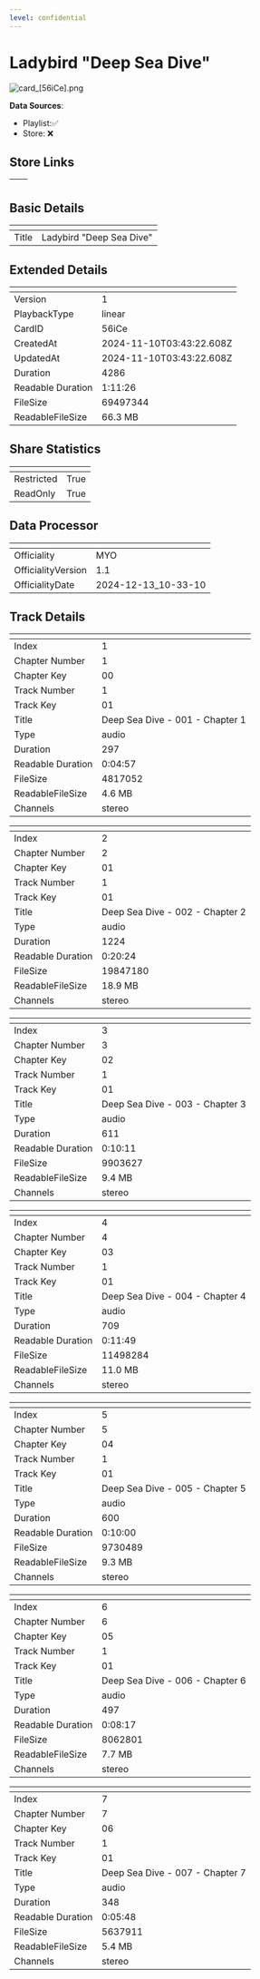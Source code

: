 ```yaml
---
level: confidential
---
```

# Ladybird "Deep Sea Dive"

![card_[56iCe].png](../../img/cards/card_[56iCe].png)

**Data Sources**: 

- Playlist:✅
- Store: ❌


## Store Links

| <!-- --> | <!-- --> |
| - | - |


## Basic Details

| <!-- --> | <!-- --> |
| - | - |
| Title | Ladybird "Deep Sea Dive" |


## Extended Details

| <!-- --> | <!-- --> |
| - | - |
| Version | 1 |
| PlaybackType | linear |
| CardID | 56iCe |
| CreatedAt | 2024-11-10T03:43:22.608Z |
| UpdatedAt | 2024-11-10T03:43:22.608Z |
| Duration | 4286 |
| Readable Duration | 1:11:26 |
| FileSize | 69497344 |
| ReadableFileSize | 66.3 MB |


## Share Statistics

| <!-- --> | <!-- --> |
| - | - |
| Restricted | True |
| ReadOnly | True |


## Data Processor

| <!-- --> | <!-- --> |
| - | - |
| Officiality | MYO
| OfficialityVersion | 1.1
| OfficialityDate | 2024-12-13_10-33-10


## Track Details

| <!-- --> | <!-- --> |
| - | - |
| Index | 1 |
| Chapter Number | 1 |
| Chapter Key | 00 |
| Track Number | 1 |
| Track Key | 01 |
| Title | Deep Sea Dive - 001 - Chapter 1 |
| Type | audio |
| Duration | 297 |
| Readable Duration | 0:04:57 |
| FileSize | 4817052 |
| ReadableFileSize | 4.6 MB |
| Channels | stereo |

| <!-- --> | <!-- --> |
| - | - |
| Index | 2 |
| Chapter Number | 2 |
| Chapter Key | 01 |
| Track Number | 1 |
| Track Key | 01 |
| Title | Deep Sea Dive - 002 - Chapter 2 |
| Type | audio |
| Duration | 1224 |
| Readable Duration | 0:20:24 |
| FileSize | 19847180 |
| ReadableFileSize | 18.9 MB |
| Channels | stereo |

| <!-- --> | <!-- --> |
| - | - |
| Index | 3 |
| Chapter Number | 3 |
| Chapter Key | 02 |
| Track Number | 1 |
| Track Key | 01 |
| Title | Deep Sea Dive - 003 - Chapter 3 |
| Type | audio |
| Duration | 611 |
| Readable Duration | 0:10:11 |
| FileSize | 9903627 |
| ReadableFileSize | 9.4 MB |
| Channels | stereo |

| <!-- --> | <!-- --> |
| - | - |
| Index | 4 |
| Chapter Number | 4 |
| Chapter Key | 03 |
| Track Number | 1 |
| Track Key | 01 |
| Title | Deep Sea Dive - 004 - Chapter 4 |
| Type | audio |
| Duration | 709 |
| Readable Duration | 0:11:49 |
| FileSize | 11498284 |
| ReadableFileSize | 11.0 MB |
| Channels | stereo |

| <!-- --> | <!-- --> |
| - | - |
| Index | 5 |
| Chapter Number | 5 |
| Chapter Key | 04 |
| Track Number | 1 |
| Track Key | 01 |
| Title | Deep Sea Dive - 005 - Chapter 5 |
| Type | audio |
| Duration | 600 |
| Readable Duration | 0:10:00 |
| FileSize | 9730489 |
| ReadableFileSize | 9.3 MB |
| Channels | stereo |

| <!-- --> | <!-- --> |
| - | - |
| Index | 6 |
| Chapter Number | 6 |
| Chapter Key | 05 |
| Track Number | 1 |
| Track Key | 01 |
| Title | Deep Sea Dive - 006 - Chapter 6 |
| Type | audio |
| Duration | 497 |
| Readable Duration | 0:08:17 |
| FileSize | 8062801 |
| ReadableFileSize | 7.7 MB |
| Channels | stereo |

| <!-- --> | <!-- --> |
| - | - |
| Index | 7 |
| Chapter Number | 7 |
| Chapter Key | 06 |
| Track Number | 1 |
| Track Key | 01 |
| Title | Deep Sea Dive - 007 - Chapter 7 |
| Type | audio |
| Duration | 348 |
| Readable Duration | 0:05:48 |
| FileSize | 5637911 |
| ReadableFileSize | 5.4 MB |
| Channels | stereo |

